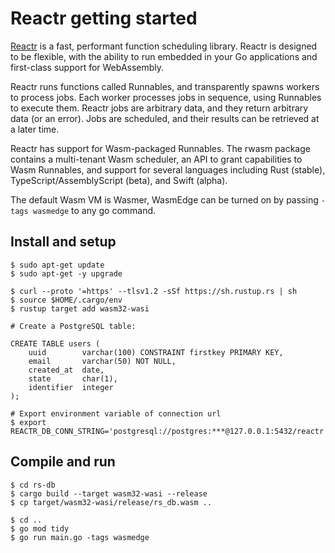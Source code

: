 # Reactr getting started

[Reactr](https://github.com/suborbital/reactr) is a fast, performant function scheduling library. Reactr is designed to be flexible, with the ability to run embedded in your Go applications and first-class support for WebAssembly.

Reactr runs functions called Runnables, and transparently spawns workers to process jobs. Each worker processes jobs in sequence, using Runnables to execute them. Reactr jobs are arbitrary data, and they return arbitrary data (or an error). Jobs are scheduled, and their results can be retrieved at a later time.

Reactr has support for Wasm-packaged Runnables. The rwasm package contains a multi-tenant Wasm scheduler, an API to grant capabilities to Wasm Runnables, and support for several languages including Rust (stable), TypeScript/AssemblyScript (beta), and Swift (alpha).

The default Wasm VM is Wasmer, WasmEdge can be turned on by passing `-tags wasmedge` to any go command.

## Install and setup

```
$ sudo apt-get update
$ sudo apt-get -y upgrade

$ curl --proto '=https' --tlsv1.2 -sSf https://sh.rustup.rs | sh
$ source $HOME/.cargo/env
$ rustup target add wasm32-wasi

# Create a PostgreSQL table:

CREATE TABLE users (
    uuid        varchar(100) CONSTRAINT firstkey PRIMARY KEY,
    email       varchar(50) NOT NULL,
    created_at  date,
    state       char(1),
    identifier  integer
);

# Export environment variable of connection url
$ export REACTR_DB_CONN_STRING='postgresql://postgres:***@127.0.0.1:5432/reactr'
```

## Compile and run

```
$ cd rs-db
$ cargo build --target wasm32-wasi --release
$ cp target/wasm32-wasi/release/rs_db.wasm ..

$ cd ..
$ go mod tidy
$ go run main.go -tags wasmedge
```


